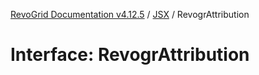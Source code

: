 [RevoGrid Documentation v4.12.5](README.md) / [JSX](Namespace.JSX.md) / RevogrAttribution

# Interface: RevogrAttribution
